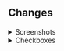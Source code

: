 ## Changes

<!-- A clear and detailed description of the changes that you have done -->

<details>
<summary>Screenshots</summary>
<!-- 
  Screenshots of the code running (if applicable)
  Including these screenshots will assist the reviewing and speeding up the process
-->

</details>

<details>
<summary>Checkboxes</summary>

- [x] I've added new features. (methods or parameters)
- [ ] I've added jsdoc and typings.
- [ ] I've fixed bug. (_optional_ you can mention a issue if there is one)
- [ ] I've corrected the spelling in README, documentation, etc.
- [ ] I've tested my code. (`npm run tests`)
- [ ] I've check for issues. (`npm run eslint`)
- [ ] I've fixed my formatting. (`npm run prettier`)

</details>
